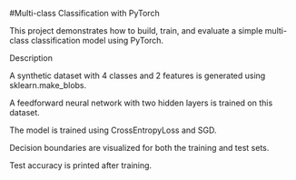 #Multi-class Classification with PyTorch

This project demonstrates how to build, train, and evaluate a simple multi-class classification model using PyTorch.

Description

A synthetic dataset with 4 classes and 2 features is generated using sklearn.make_blobs.

A feedforward neural network with two hidden layers is trained on this dataset.

The model is trained using CrossEntropyLoss and SGD.

Decision boundaries are visualized for both the training and test sets.

Test accuracy is printed after training.
